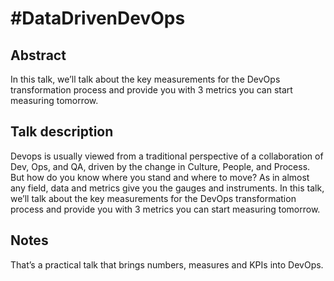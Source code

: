 # #DataDrivenDevOps

## Abstract

In this talk, we’ll talk about the key measurements for the DevOps transformation process and provide you with 3 metrics you can start measuring tomorrow.

## Talk description

Devops is usually viewed from a traditional perspective of a collaboration of Dev, Ops, and QA, driven by the change in Culture, People, and Process. But how do you know where you stand and where to move? As in almost any field, data and metrics give you the gauges and instruments. In this talk, we’ll talk about the key measurements for the DevOps transformation process and provide you with 3 metrics you can start measuring tomorrow.

## Notes

That’s a practical talk that brings numbers, measures and KPIs into DevOps.